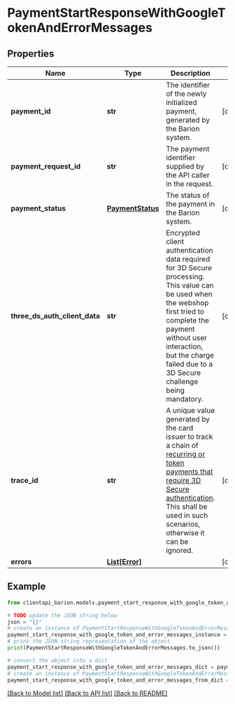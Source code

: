 # PaymentStartResponseWithGoogleTokenAndErrorMessages


## Properties

Name | Type | Description | Notes
------------ | ------------- | ------------- | -------------
**payment_id** | **str** | The identifier of the newly initialized payment, generated by the Barion system. | [optional] 
**payment_request_id** | **str** | The payment identifier supplied by the API caller in the request. | [optional] 
**payment_status** | [**PaymentStatus**](PaymentStatus.md) | The status of the payment in the Barion system. | [optional] 
**three_ds_auth_client_data** | **str** | Encrypted client authentication data required for 3D Secure processing. This value can be used when the webshop first tried to complete the payment without user interaction, but the charge failed due to a 3D Secure challenge being mandatory. | [optional] 
**trace_id** | **str** | A unique value generated by the card issuer to track a chain of [recurring or token payments that require 3D Secure authentication](https://docs.barion.com/Token_payment_3D_Secure). This shall be used in such scenarios, otherwise it can be ignored. | [optional] 
**errors** | [**List[Error]**](Error.md) |  | [optional] 

## Example

```python
from clientapi_barion.models.payment_start_response_with_google_token_and_error_messages import PaymentStartResponseWithGoogleTokenAndErrorMessages

# TODO update the JSON string below
json = "{}"
# create an instance of PaymentStartResponseWithGoogleTokenAndErrorMessages from a JSON string
payment_start_response_with_google_token_and_error_messages_instance = PaymentStartResponseWithGoogleTokenAndErrorMessages.from_json(json)
# print the JSON string representation of the object
print(PaymentStartResponseWithGoogleTokenAndErrorMessages.to_json())

# convert the object into a dict
payment_start_response_with_google_token_and_error_messages_dict = payment_start_response_with_google_token_and_error_messages_instance.to_dict()
# create an instance of PaymentStartResponseWithGoogleTokenAndErrorMessages from a dict
payment_start_response_with_google_token_and_error_messages_from_dict = PaymentStartResponseWithGoogleTokenAndErrorMessages.from_dict(payment_start_response_with_google_token_and_error_messages_dict)
```
[[Back to Model list]](../README.md#documentation-for-models) [[Back to API list]](../README.md#documentation-for-api-endpoints) [[Back to README]](../README.md)


